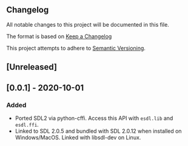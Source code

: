 ## Changelog
All notable changes to this project will be documented in this file.

The format is based on [Keep a Changelog](http://keepachangelog.com/en/1.0.0/)

This project attempts to adhere to [Semantic Versioning](http://semver.org/).

## [Unreleased]

## [0.0.1] - 2020-10-01
### Added
- Ported SDL2 via python-cffi.  Access this API with `esdl.lib` and `esdl.ffi`.
- Linked to SDL 2.0.5 and bundled with SDL 2.0.12 when installed on
  Windows/MacOS.  Linked with libsdl-dev on Linux.
